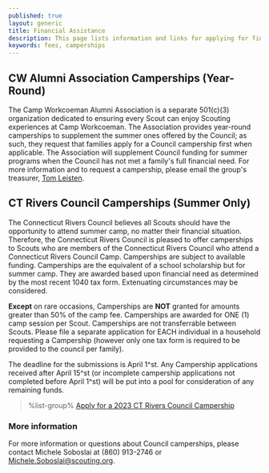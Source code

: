 ```yaml
---
published: true
layout: generic
title: Financial Assistance
description: This page lists information and links for applying for financial assistance for attending Camp Workcoeman.
keywords: fees, camperships
---
```


## CW Alumni Association Camperships (Year-Round)

The Camp Workcoeman Alumni Association is a separate 501\(c)(3) organization dedicated to ensuring every Scout can enjoy Scouting experiences at Camp Workcoeman. The Association provides year-round camperships to supplement the summer ones offered by the Council; as such, they request that families apply for a Council campership first when applicable. The Association will supplement Council funding for summer programs when the Council has not met a family's full financial need. For more information and to request a campership, please email the group's treasurer, [Tom Leisten](mailto:tleisten@campworkcoeman.org).

## CT Rivers Council Camperships (Summer Only)

The Connecticut Rivers Council believes all Scouts should have the opportunity to attend summer camp, no matter their financial situation. Therefore, the Connecticut Rivers Council is pleased to offer camperships to Scouts who are members of the Connecticut Rivers Council who attend a Connecticut Rivers Council Camp.  Camperships are subject to available funding. Camperships are the equivalent of a school scholarship but for summer camp. They are awarded based upon financial need as determined by the most recent 1040 tax form.  Extenuating circumstances may be considered.   

**Except** on rare occasions, Camperships are **NOT** granted for amounts greater than 50% of the camp fee.  Camperships are awarded for ONE (1) camp session per Scout.  Camperships are not transferrable between Scouts.  Please file a separate application for EACH individual in a household requesting a Campership (however only one tax form is required to be provided to the council per family).  

The deadline for the submissions is April 1^st.  Any Campership applications received after April 15^st (or incomplete campership applications not completed before April 1^st) will be put into a pool for consideration of any remaining funds.

> %list-group%
> <a href="https://247scouting.com/forms/?OrgKey=BSA066&id=3058" class="list-group-item">Apply for a 2023 CT Rivers Council Campership</a>


### More information

For more information or questions about Council camperships, please contact Michele Soboslai at (860) 913-2746 or [Michele.Soboslai@scouting.org](mailto:Michele.Soboslai@scouting.org).
